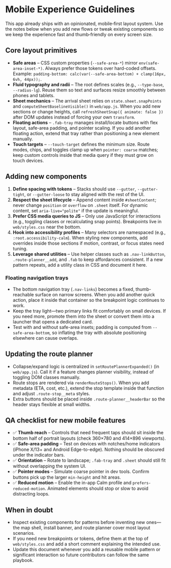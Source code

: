 # Mobile Experience Guidelines

This app already ships with an opinionated, mobile‑first layout system. Use the notes below when you add new flows or tweak existing components so we keep the experience fast and thumb‑friendly on every screen size.

## Core layout primitives

- **Safe areas** – CSS custom properties (`--safe-area-*`) mirror `env(safe-area-inset-*)`. Always prefer those tokens over hard-coded offsets. Example: `padding-bottom: calc(var(--safe-area-bottom) + clamp(16px, 6vh, 44px));`.
- **Fluid typography and radii** – The root defines scales (e.g., `--type-base`, `--radius-lg`). Reuse them so text and surfaces resize smoothly between phones and tablets.
- **Sheet mechanics** – The arrival sheet relies on `state.sheet.snapPoints` and `computeSheetBaselineVisible()` in `web/app.js`. When you add new sections or change heights, call `refreshSheetSnap({ animate: false })` after DOM updates instead of forcing your own `transform`.
- **Floating actions** – `.fab-tray` manages install/locate buttons with flex layout, safe-area padding, and pointer scaling. If you add another floating action, extend that tray rather than positioning a new element manually.
- **Touch targets** – `--touch-target` defines the minimum size. Route modes, chips, and toggles clamp up when `pointer: coarse` matches; keep custom controls inside that media query if they must grow on touch devices.

## Adding new components

1. **Define spacing with tokens** – Stacks should use `--gutter`, `--gutter-tight`, or `--gutter-loose` to stay aligned with the rest of the UI.
2. **Respect the sheet lifecycle** – Append content inside `#sheetContent`; never change `position` or `overflow` on `.sheet` itself. For dynamic content, set `aria-live="polite"` if the update is meaningful.
3. **Prefer CSS media queries to JS** – Only use JavaScript for interactions (e.g., toggling classes or recalculating snap points). Breakpoints live in `web/styles.css` near the bottom.
4. **Hook into accessibility profiles** – Many selectors are namespaced (e.g., `:root.accessibility-calm`). When styling new components, add overrides inside those sections if motion, contrast, or focus states need tuning.
5. **Leverage shared utilities** – Use helper classes such as `.nav-linkButton`, `.route-planner__add`, and `.fab` to keep affordances consistent. If a new pattern repeats, add a utility class in CSS and document it here.

### Floating navigation trays

- The bottom navigation tray (`.nav-links`) becomes a fixed, thumb-reachable surface on narrow screens. When you add another quick action, place it inside that container so the breakpoint logic continues to work.
- Keep the tray light—two primary links fit comfortably on small devices. If you need more, promote them into the sheet or convert them into a launcher that opens a dedicated card.
- Test with and without safe-area insets; padding is computed from `--safe-area-bottom`, so inflating the tray with absolute positioning elsewhere can cause overlaps.

## Updating the route planner

- Collapse/expand logic is centralized in `setRoutePlannerExpanded()` (in `web/app.js`). Call it if a feature changes planner visibility, instead of toggling DOM classes manually.
- Route stops are rendered via `renderRouteStops()`. When you add metadata (ETA, cost, etc.), extend the stop template inside that function and adjust `.route-stop__meta` styles.
- Extra buttons should be placed inside `.route-planner__headerBar` so the header stays flexible at small widths.

## QA checklist for new mobile features

- ✅ **Thumb reach** – Controls that need frequent taps should sit inside the bottom half of portrait layouts (check 360×780 and 414×896 viewports).
- ✅ **Safe-area padding** – Test on devices with notches/home indicators (iPhone X/13+ and Android Edge-to-edge). Nothing should be obscured under the indicator bars.
- ✅ **Orientation** – Rotate to landscape; `.fab-tray` and `.sheet` should still fit without overlapping the system UI.
- ✅ **Pointer modes** – Simulate coarse pointer in dev tools. Confirm buttons pick up the larger `min-height` and hit areas.
- ✅ **Reduced motion** – Enable the in-app Calm profile and `prefers-reduced-motion`. Animated elements should stop or slow to avoid distracting loops.

## When in doubt

- Inspect existing components for patterns before inventing new ones—the map shell, install banner, and route planner cover most layout scenarios.
- If you need new breakpoints or tokens, define them at the top of `web/styles.css` and add a short comment explaining the intended use.
- Update this document whenever you add a reusable mobile pattern or significant interaction so future contributors can follow the same playbook.
